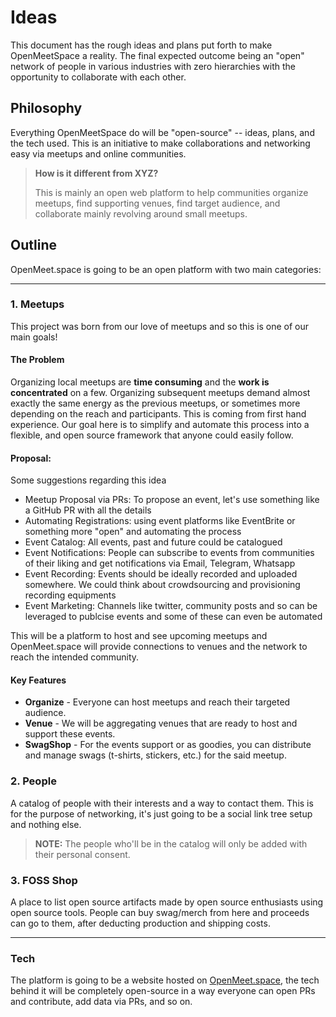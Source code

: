 # Ideas

This document has the rough ideas and plans put forth to make OpenMeetSpace a reality. The final expected outcome being an "open" network of people in various industries with zero hierarchies with the opportunity to collaborate with each other. 

## Philosophy

Everything OpenMeetSpace do will be "open-source" -- ideas, plans, and the tech used. This is an initiative to make collaborations and networking easy via meetups and online communities.

> **How is it different from XYZ?**
> 
> This is mainly an open web platform to help communities organize meetups, find supporting venues, find target audience, and collaborate mainly revolving around small meetups.

## Outline

OpenMeet.space is going to be an open platform with two main categories:

---

### 1. Meetups

This project was born from our love of meetups and so this is one of our main goals!

#### The Problem
Organizing local meetups are **time consuming** and the **work is concentrated** on a few. Organizing subsequent meetups demand almost exactly the same energy as the previous meetups, or sometimes more depending on the reach and participants. This is coming from first hand experience. Our goal here is to simplify and automate this process into a flexible, and open source framework that anyone could easily follow.

#### Proposal:
Some suggestions regarding this idea
- Meetup Proposal via PRs: To propose an event, let's use something like a GitHub PR with all the details
- Automating Registrations: using event platforms like EventBrite or something more "open" and automating the process
- Event Catalog: All events, past and future could be catalogued
- Event Notifications: People can subscribe to events from communities of their liking and get notifications via Email, Telegram, Whatsapp
- Event Recording: Events should be ideally recorded and uploaded somewhere. We could think about crowdsourcing and provisioning recording equipments
- Event Marketing: Channels like twitter, community posts and so can be leveraged to publcise events and some of these can even be automated

This will be a platform to host and see upcoming meetups and OpenMeet.space will provide connections to venues and the network to reach the intended community.

#### Key Features
- **Organize** - Everyone can host meetups and reach their targeted audience.
- **Venue** - We will be aggregating venues that are ready to host and support these events.
- **SwagShop** - For the events support or as goodies, you can distribute and manage swags (t-shirts, stickers, etc.) for the said meetup.

### 2. People

A catalog of people with their interests and a way to contact them. This is for the purpose of networking, it's just going to be a social link tree setup and nothing else.

> **NOTE:** The people who'll be in the catalog will only be added with their personal consent.

### 3. FOSS Shop
A place to list open source artifacts made by open source enthusiasts using open source tools. People can buy swag/merch from here and proceeds can go to them, after deducting production and shipping costs.

---

### Tech

The platform is going to be a website hosted on [OpenMeet.space](OpenMeet.space), the tech behind it will be completely open-source in a way everyone can open PRs and contribute, add data via PRs, and so on.
